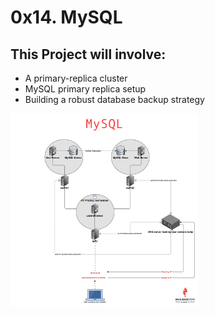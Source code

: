 # 0x14. MySQL
## This Project will involve:
* A primary-replica cluster
* MySQL primary replica setup
* Building a robust database backup strategy

<img
  src="0x14-mysql.png"
  alt="Alt text"
  title="Optional title"
  style="display: inline-block; margin: 0 auto; max-width: 300px">
